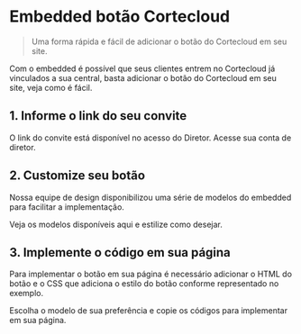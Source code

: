 # Embedded botão Cortecloud
> Uma forma rápida e fácil de adicionar o botão do Cortecloud em seu site.

Com o embedded é possível que seus clientes entrem no Cortecloud já vinculados a sua central, basta adicionar o botão do Cortecloud em seu site, veja como é fácil.

## 1. Informe o link do seu convite

O link do convite está disponível no acesso do Diretor. Acesse sua conta de diretor.

## 2. Customize seu botão

Nossa equipe de design disponibilizou uma série de modelos do embedded para facilitar a implementação.

Veja os modelos disponíveis aqui e estilize como desejar.

## 3. Implemente o código em sua página

Para implementar o botão em sua página é necessário adicionar o HTML do botão e o CSS que adiciona o estilo do botão conforme representado no exemplo.

Escolha o modelo de sua preferência e copie os códigos para implementar em sua página.
